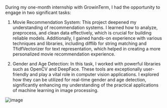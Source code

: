 During my one-month internship with GrowinTerm, I had the opportunity to engage in two significant tasks:

1. Movie Recommendation System: This project deepened my understanding of recommendation systems. I learned how to analyze, preprocess, and clean data effectively, which is crucial for building reliable models. Additionally, I gained hands-on experience with various techniques and libraries, including difflib for string matching and TfidfVectorizer for text representation, which helped in creating a more personalized movie recommendation experience.

2. Gender and Age Detection: In this task, I worked with powerful libraries such as OpenCV and DeepFace. These tools are exceptionally user-friendly and play a vital role in computer vision applications. I explored how they can be utilized for real-time gender and age detection, significantly enhancing my understanding of the practical applications of machine learning in image processing.

![image](https://github.com/user-attachments/assets/ee3f6469-9513-498e-97ba-b1c1656963b3)
